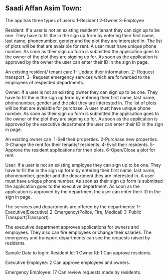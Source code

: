 ## Saadi Affan Asim Town:
The app has three types of users:
1-Resident
2-Owner
3-Employee

Resident:
If a user is not an existing resident/ tenant they can sign up to be one. They have to fill the in the sign up form by entering 
their first name, last name, phonenumber, gender and the plot they are interested in. The list of plots will be that are avaialble for rent.
A user must have unique phone number. As soon as their sign up form is submitted the application goes to the owner of the plot they 
are signing up for. As soon as the application is approved by the owner the user can enter their ID in the sign in page.

An existing resident/ tenant can:
1- Update their information. 
2- Request transport.
3- Request emergency services which are forwarded to the employees of respected departments.

Owner:
If a user is not an existing owner they can sign up to be one. They have to fill the in the sign up form by entering 
their first name, last name, phonenumber, gender and the plot they are interested in. The list of plots will be that are avaialble for purchase.
A user must have unique phone number. As soon as their sign up form is submitted the application goes to the owner of the plot they 
are signing up for. As soon as the application is approved by the executive department the user can enter their ID in the sign in page.

An existing owner can:
1-Sell their properties.
2-Purchase new properties.
3-Change the rent for their tenants/ residents.
4-Evict their residents.
5-Approve the resident applications for their plots.
6-Open/Close a plot for rent.

User:
If a user is not an existing employee they can sign up to be one. They have to fill the in the sign up form by entering 
their first name, last name, phonenumber, gender and the department they are interested in. 
A user must have unique phone number. As soon as their sign up form is submitted the application goes to the executive department.
As soon as the application is approved by the department the user can enter their ID in the sign in page.

The services and departments are offered by the departments:
1-Executive(Executive)
2-Emergency(Police, Fire, Medical)
3-Public Transport(Transport).

The executive department approves applications for owners and employees. They also can fire employees or change their salaries.
The emergency and transport departments can see the requests raised by residents.

Sample Date to login:
Resident Id: 
1
Owner Id:
1 Can approve residents.

Executive Employee:
2 Can approve employees and owners.

Emergency Employee:
17 Can review requests made by residents.
